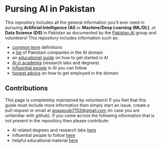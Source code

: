 # Pursing AI in Pakistan
This repository includes all the general information you'll ever need in pursuing **Artificial Intelligence (AI)** or **Machine/Deep Learning (ML/DL)**, or **Data Science (DS)** in Pakistan as documented by the [Pakistan.AI](https://www.facebook.com/groups/1045006612234229/) group and volunteers! This repository includes information such as:
- [common term](/common_terms.md) definitions
- a [list](https://www.facebook.com/pakict/posts/1939315892775577) of Pakistani companies in the AI domain
- an [educational guide](https://github.com/PakistanAI/Educational_guide) on how to get started in AI
- [AI in academia](/ai_in_academia.md) (research labs and degrees)
- [influential people](/people_in_ai.md) in AI you can follow
- [honest advice](/honest_advice_for_employment.md) on how to get employed in the domain

## Contributions
This page is completeley maintained by volunteers! If you feel that this guide must include more information then simply start an issue, create a pull request or email at anasayubi7152@gmail.com (in case you are unfamiliar with github). If you come across the following information that is not present in the repository then please contribute:
- AI related degrees and research labs [here](/ai_in_academia.md)
- influential people to follow [here](/people_in_ai.md)
- helpful educational material [here](https://github.com/PakistanAI/Educational_guide)
